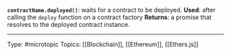 **`contractName.deployed()`**: waits for a contract to be deployed.
**Used**: after calling the `deploy` function on a contract factory
**Returns**: a promise that resolves to the deployed contract instance.

___
Type: #microtopic 
Topics: [[Blockchain]], [[Ethereum]], [[Ethers.js]]

